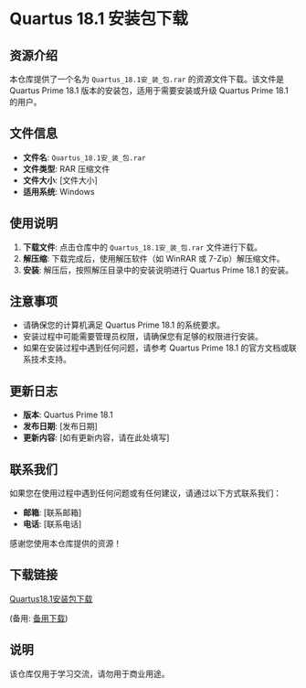# Quartus 18.1 安装包下载

## 资源介绍

本仓库提供了一个名为 `Quartus_18.1安_装_包.rar` 的资源文件下载。该文件是 Quartus Prime 18.1 版本的安装包，适用于需要安装或升级 Quartus Prime 18.1 的用户。

## 文件信息

- **文件名**: `Quartus_18.1安_装_包.rar`
- **文件类型**: RAR 压缩文件
- **文件大小**: [文件大小]
- **适用系统**: Windows

## 使用说明

1. **下载文件**: 点击仓库中的 `Quartus_18.1安_装_包.rar` 文件进行下载。
2. **解压缩**: 下载完成后，使用解压软件（如 WinRAR 或 7-Zip）解压缩文件。
3. **安装**: 解压后，按照解压目录中的安装说明进行 Quartus Prime 18.1 的安装。

## 注意事项

- 请确保您的计算机满足 Quartus Prime 18.1 的系统要求。
- 安装过程中可能需要管理员权限，请确保您有足够的权限进行安装。
- 如果在安装过程中遇到任何问题，请参考 Quartus Prime 18.1 的官方文档或联系技术支持。

## 更新日志

- **版本**: Quartus Prime 18.1
- **发布日期**: [发布日期]
- **更新内容**: [如有更新内容，请在此处填写]

## 联系我们

如果您在使用过程中遇到任何问题或有任何建议，请通过以下方式联系我们：

- **邮箱**: [联系邮箱]
- **电话**: [联系电话]

感谢您使用本仓库提供的资源！

## 下载链接
[Quartus18.1安装包下载](https://pan.quark.cn/s/cbb007958e07) 

(备用: [备用下载](https://pan.baidu.com/s/1u9WFAg6joWrHGsyEpVmMfA?pwd=1234))

## 说明

该仓库仅用于学习交流，请勿用于商业用途。
